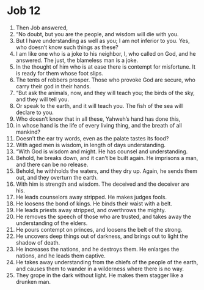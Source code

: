 ﻿
# Job 12
1. Then Job answered, 
2. “No doubt, but you are the people, and wisdom will die with you. 
3. But I have understanding as well as you; I am not inferior to you. Yes, who doesn’t know such things as these? 
4. I am like one who is a joke to his neighbor, I, who called on God, and he answered. The just, the blameless man is a joke. 
5. In the thought of him who is at ease there is contempt for misfortune. It is ready for them whose foot slips. 
6. The tents of robbers prosper. Those who provoke God are secure, who carry their god in their hands. 
7. “But ask the animals, now, and they will teach you; the birds of the sky, and they will tell you. 
8. Or speak to the earth, and it will teach you. The fish of the sea will declare to you. 
9. Who doesn’t know that in all these, Yahweh’s hand has done this, 
10. in whose hand is the life of every living thing, and the breath of all mankind? 
11. Doesn’t the ear try words, even as the palate tastes its food? 
12. With aged men is wisdom, in length of days understanding. 
13. “With God is wisdom and might. He has counsel and understanding. 
14. Behold, he breaks down, and it can’t be built again. He imprisons a man, and there can be no release. 
15. Behold, he withholds the waters, and they dry up. Again, he sends them out, and they overturn the earth. 
16. With him is strength and wisdom. The deceived and the deceiver are his. 
17. He leads counselors away stripped. He makes judges fools. 
18. He loosens the bond of kings. He binds their waist with a belt. 
19. He leads priests away stripped, and overthrows the mighty. 
20. He removes the speech of those who are trusted, and takes away the understanding of the elders. 
21. He pours contempt on princes, and loosens the belt of the strong. 
22. He uncovers deep things out of darkness, and brings out to light the shadow of death. 
23. He increases the nations, and he destroys them. He enlarges the nations, and he leads them captive. 
24. He takes away understanding from the chiefs of the people of the earth, and causes them to wander in a wilderness where there is no way. 
25. They grope in the dark without light. He makes them stagger like a drunken man. 
